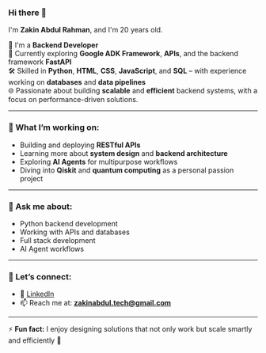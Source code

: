 ### Hi there 👋  
I'm **Zakin Abdul Rahman**, and I'm 20 years old.

🔭 I'm a **Backend Developer**  
🌱 Currently exploring **Google ADK Framework**, **APIs**, and the backend framework **FastAPI**  
🛠️ Skilled in **Python**, **HTML**, **CSS**, **JavaScript**, and **SQL** – with experience working on **databases** and **data pipelines**  
🌐 Passionate about building **scalable** and **efficient** backend systems, with a focus on performance-driven solutions.

---

### 🚀 What I’m working on:
- Building and deploying **RESTful APIs**
- Learning more about **system design** and **backend architecture**
- Exploring **AI Agents** for multipurpose workflows
- Diving into **Qiskit** and **quantum computing** as a personal passion project

---

### 💬 Ask me about:
- Python backend development
- Working with APIs and databases
- Full stack development
- AI Agent workflows

---

### 🤝 Let’s connect:
- 💼 [LinkedIn](https://www.linkedin.com/in/zakin-abdul-a3991a263)
- 📫 Reach me at: **zakinabdul.tech@gmail.com**

---

⚡ **Fun fact:** I enjoy designing solutions that not only work but scale smartly and efficiently 🚀
